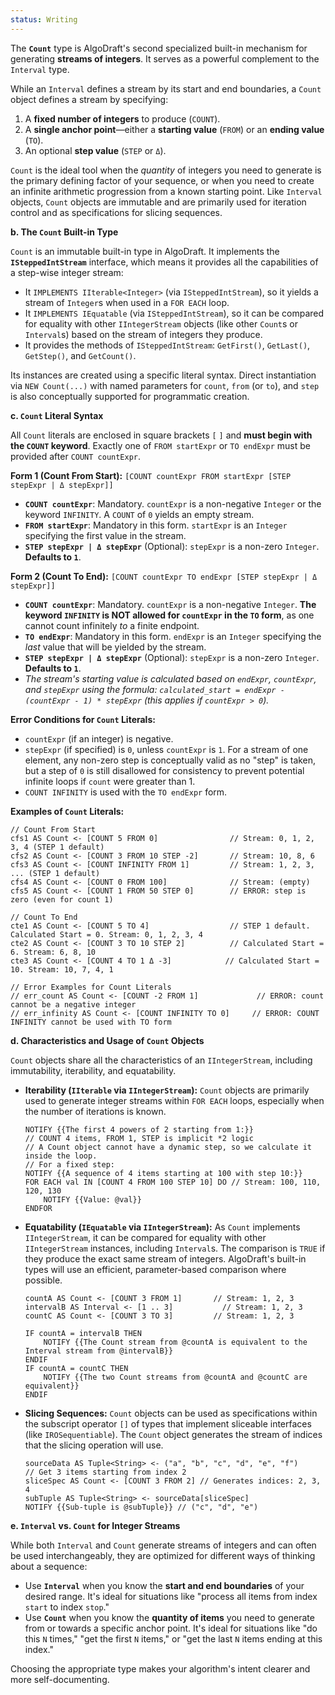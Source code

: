 ```yaml
---
status: Writing
---
```

The **`Count`** type is AlgoDraft's second specialized built-in mechanism for generating **streams of integers**. It serves as a powerful complement to the `Interval` type.

While an `Interval` defines a stream by its start and end boundaries, a `Count` object defines a stream by specifying:
1.  A **fixed number of integers** to produce (`COUNT`).
2.  A **single anchor point**—either a **starting value** (`FROM`) or an **ending value** (`TO`).
3.  An optional **step value** (`STEP` or `Δ`).

`Count` is the ideal tool when the *quantity* of integers you need to generate is the primary defining factor of your sequence, or when you need to create an infinite arithmetic progression from a known starting point. Like `Interval` objects, `Count` objects are immutable and are primarily used for iteration control and as specifications for slicing sequences.

**b. The `Count` Built-in Type**

`Count` is an immutable built-in type in AlgoDraft. It implements the **`ISteppedIntStream`** interface, which means it provides all the capabilities of a step-wise integer stream:

*   It `IMPLEMENTS IIterable<Integer>` (via `ISteppedIntStream`), so it yields a stream of `Integer`s when used in a `FOR EACH` loop.
*   It `IMPLEMENTS IEquatable` (via `ISteppedIntStream`), so it can be compared for equality with other `IIntegerStream` objects (like other `Count`s or `Interval`s) based on the stream of integers they produce.
*   It provides the methods of `ISteppedIntStream`: `GetFirst()`, `GetLast()`, `GetStep()`, and `GetCount()`.

Its instances are created using a specific literal syntax. Direct instantiation via `NEW Count(...)` with named parameters for `count`, `from` (or `to`), and `step` is also conceptually supported for programmatic creation.

**c. `Count` Literal Syntax**

All `Count` literals are enclosed in square brackets `[` `]` and **must begin with the `COUNT` keyword**. Exactly one of `FROM startExpr` or `TO endExpr` must be provided after `COUNT countExpr`.

**Form 1 (Count From Start):**
`[COUNT countExpr FROM startExpr [STEP stepExpr | Δ stepExpr]]`
*   **`COUNT countExpr`**: Mandatory. `countExpr` is a non-negative `Integer` or the keyword `INFINITY`. A `COUNT` of `0` yields an empty stream.
*   **`FROM startExpr`**: Mandatory in this form. `startExpr` is an `Integer` specifying the first value in the stream.
*   **`STEP stepExpr | Δ stepExpr`** (Optional): `stepExpr` is a non-zero `Integer`. **Defaults to `1`**.

**Form 2 (Count To End):**
`[COUNT countExpr TO endExpr [STEP stepExpr | Δ stepExpr]]`
*   **`COUNT countExpr`**: Mandatory. `countExpr` is a non-negative `Integer`. **The keyword `INFINITY` is NOT allowed for `countExpr` in the `TO` form**, as one cannot count infinitely *to* a finite endpoint.
*   **`TO endExpr`**: Mandatory in this form. `endExpr` is an `Integer` specifying the *last* value that will be yielded by the stream.
*   **`STEP stepExpr | Δ stepExpr`** (Optional): `stepExpr` is a non-zero `Integer`. **Defaults to `1`**.
*   *The stream's starting value is calculated based on `endExpr`, `countExpr`, and `stepExpr` using the formula: `calculated_start = endExpr - (countExpr - 1) * stepExpr` (this applies if `countExpr > 0`).*

**Error Conditions for `Count` Literals:**
*   `countExpr` (if an integer) is negative.
*   `stepExpr` (if specified) is `0`, unless `countExpr` is `1`. For a stream of one element, any non-zero step is conceptually valid as no "step" is taken, but a step of `0` is still disallowed for consistency to prevent potential infinite loops if `count` were greater than 1.
*   `COUNT INFINITY` is used with the `TO endExpr` form.

**Examples of `Count` Literals:**
```algodraft
// Count From Start
cfs1 AS Count <- [COUNT 5 FROM 0]                // Stream: 0, 1, 2, 3, 4 (STEP 1 default)
cfs2 AS Count <- [COUNT 3 FROM 10 STEP -2]       // Stream: 10, 8, 6
cfs3 AS Count <- [COUNT INFINITY FROM 1]         // Stream: 1, 2, 3, ... (STEP 1 default)
cfs4 AS Count <- [COUNT 0 FROM 100]              // Stream: (empty)
cfs5 AS Count <- [COUNT 1 FROM 50 STEP 0]        // ERROR: step is zero (even for count 1)

// Count To End
cte1 AS Count <- [COUNT 5 TO 4]                  // STEP 1 default. Calculated Start = 0. Stream: 0, 1, 2, 3, 4
cte2 AS Count <- [COUNT 3 TO 10 STEP 2]          // Calculated Start = 6. Stream: 6, 8, 10
cte3 AS Count <- [COUNT 4 TO 1 Δ -3]            // Calculated Start = 10. Stream: 10, 7, 4, 1

// Error Examples for Count Literals
// err_count AS Count <- [COUNT -2 FROM 1]             // ERROR: count cannot be a negative integer
// err_infinity AS Count <- [COUNT INFINITY TO 0]     // ERROR: COUNT INFINITY cannot be used with TO form
```

**d. Characteristics and Usage of `Count` Objects**

`Count` objects share all the characteristics of an `IIntegerStream`, including immutability, iterability, and equatability.

*   **Iterability (`IIterable` via `IIntegerStream`):**
    `Count` objects are primarily used to generate integer streams within `FOR EACH` loops, especially when the number of iterations is known.
    ```algodraft
    NOTIFY {{The first 4 powers of 2 starting from 1:}}
    // COUNT 4 items, FROM 1, STEP is implicit *2 logic
    // A Count object cannot have a dynamic step, so we calculate it inside the loop.
    // For a fixed step:
    NOTIFY {{A sequence of 4 items starting at 100 with step 10:}}
    FOR EACH val IN [COUNT 4 FROM 100 STEP 10] DO // Stream: 100, 110, 120, 130
        NOTIFY {{Value: @val}}
    ENDFOR
    ```

*   **Equatability (`IEquatable` via `IIntegerStream`):**
    As `Count` implements `IIntegerStream`, it can be compared for equality with other `IIntegerStream` instances, including `Interval`s. The comparison is `TRUE` if they produce the exact same stream of integers. AlgoDraft's built-in types will use an efficient, parameter-based comparison where possible.
    ```algodraft
    countA AS Count <- [COUNT 3 FROM 1]       // Stream: 1, 2, 3
    intervalB AS Interval <- [1 .. 3]           // Stream: 1, 2, 3
    countC AS Count <- [COUNT 3 TO 3]         // Stream: 1, 2, 3

    IF countA = intervalB THEN
        NOTIFY {{The Count stream from @countA is equivalent to the Interval stream from @intervalB}}
    ENDIF
    IF countA = countC THEN
        NOTIFY {{The two Count streams from @countA and @countC are equivalent}}
    ENDIF
    ```

*   **Slicing Sequences:**
    `Count` objects can be used as specifications within the subscript operator `[]` of types that implement sliceable interfaces (like `IROSequentiable`). The `Count` object generates the stream of indices that the slicing operation will use.
    ```algodraft
    sourceData AS Tuple<String> <- ("a", "b", "c", "d", "e", "f")
    // Get 3 items starting from index 2
    sliceSpec AS Count <- [COUNT 3 FROM 2] // Generates indices: 2, 3, 4
    subTuple AS Tuple<String> <- sourceData[sliceSpec]
    NOTIFY {{Sub-tuple is @subTuple}} // ("c", "d", "e")
    ```

**e. `Interval` vs. `Count` for Integer Streams**

While both `Interval` and `Count` generate streams of integers and can often be used interchangeably, they are optimized for different ways of thinking about a sequence:

*   Use **`Interval`** when you know the **start and end boundaries** of your desired range. It's ideal for situations like "process all items from index `start` to index `stop`."
*   Use **`Count`** when you know the **quantity of items** you need to generate from or towards a specific anchor point. It's ideal for situations like "do this `N` times," "get the first `N` items," or "get the last `N` items ending at this index."

Choosing the appropriate type makes your algorithm's intent clearer and more self-documenting.